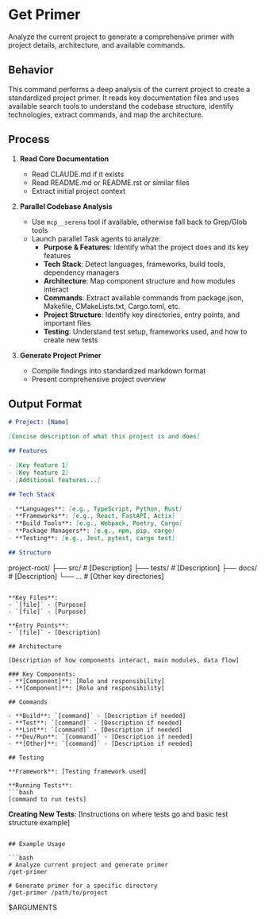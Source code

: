 # Get Primer

Analyze the current project to generate a comprehensive primer with project details, architecture, and available commands.

## Behavior

This command performs a deep analysis of the current project to create a standardized project primer. It reads key documentation files and uses available search tools to understand the codebase structure, identify technologies, extract commands, and map the architecture.

## Process

1. **Read Core Documentation**

   - Read CLAUDE.md if it exists
   - Read README.md or README.rst or similar files
   - Extract initial project context

2. **Parallel Codebase Analysis**

   - Use `mcp__serena` tool if available, otherwise fall back to Grep/Glob tools
   - Launch parallel Task agents to analyze:
     - **Purpose & Features**: Identify what the project does and its key features
     - **Tech Stack**: Detect languages, frameworks, build tools, dependency managers
     - **Architecture**: Map component structure and how modules interact
     - **Commands**: Extract available commands from package.json, Makefile, CMakeLists.txt, Cargo.toml, etc.
     - **Project Structure**: Identify key directories, entry points, and important files
     - **Testing**: Understand test setup, frameworks used, and how to create new tests

3. **Generate Project Primer**
   - Compile findings into standardized markdown format
   - Present comprehensive project overview

## Output Format

```markdown
# Project: [Name]

[Concise description of what this project is and does]

## Features

- [Key feature 1]
- [Key feature 2]
- [Additional features...]

## Tech Stack

- **Languages**: [e.g., TypeScript, Python, Rust]
- **Frameworks**: [e.g., React, FastAPI, Actix]
- **Build Tools**: [e.g., Webpack, Poetry, Cargo]
- **Package Managers**: [e.g., npm, pip, cargo]
- **Testing**: [e.g., Jest, pytest, cargo test]

## Structure
```

project-root/
├── src/ # [Description]
├── tests/ # [Description]
├── docs/ # [Description]
└── ... # [Other key directories]

````

**Key Files**:
- `[file]` - [Purpose]
- `[file]` - [Purpose]

**Entry Points**:
- `[file]` - [Description]

## Architecture

[Description of how components interact, main modules, data flow]

### Key Components:
- **[Component]**: [Role and responsibility]
- **[Component]**: [Role and responsibility]

## Commands

- **Build**: `[command]` - [Description if needed]
- **Test**: `[command]` - [Description if needed]
- **Lint**: `[command]` - [Description if needed]
- **Dev/Run**: `[command]` - [Description if needed]
- **[Other]**: `[command]` - [Description if needed]

## Testing

**Framework**: [Testing framework used]

**Running Tests**:
```bash
[command to run tests]
````

**Creating New Tests**:
[Instructions on where tests go and basic test structure example]

````

## Example Usage

```bash
# Analyze current project and generate primer
/get-primer

# Generate primer for a specific directory
/get-primer /path/to/project
````

$ARGUMENTS
